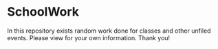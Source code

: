 # SchoolWork

In this repository exists random work done for classes and other unfiled events. Please view for your own information. Thank you! 
